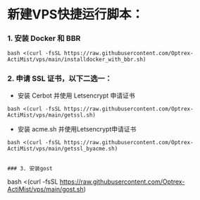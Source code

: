 # 新建VPS快捷运行脚本：
### 1. 安装 Docker 和 BBR
```
bash <(curl -fsSL https://raw.githubusercontent.com/Optrex-ActiMist/vps/main/installdocker_with_bbr.sh)
```
### 2. 申请 SSL 证书，以下二选一：
  - 安装 Cerbot 并使用 Letsencrypt 申请证书
```
bash <(curl -fsSL https://raw.githubusercontent.com/Optrex-ActiMist/vps/main/getssl.sh)
```
- 安装 acme.sh 并使用Letsencrypt申请证书
```
bash <(curl -fsSL https://raw.githubusercontent.com/Optrex-ActiMist/vps/main/getssl_byacme.sh)


### 3. 安装gost
```
bash <(curl -fsSL https://raw.githubusercontent.com/Optrex-ActiMist/vps/main/gost.sh)
```

